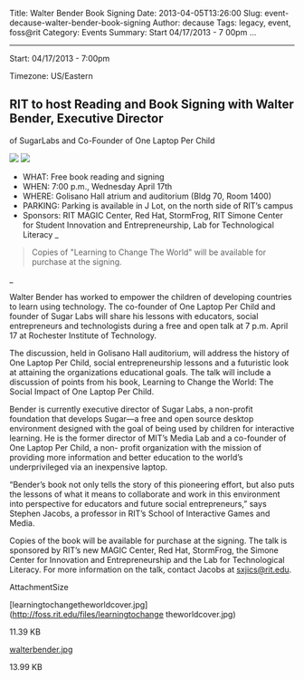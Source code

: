Title: Walter Bender Book Signing
Date: 2013-04-05T13:26:00
Slug: event-decause-walter-bender-book-signing
Author: decause
Tags: legacy, event, foss@rit
Category: Events
Summary: Start  04/17/2013 - 7 00pm ... 

---
Start: 04/17/2013 - 7:00pm

Timezone: US/Eastern

## RIT to host Reading and Book Signing with Walter Bender, Executive Director
of SugarLabs and Co-Founder of One Laptop Per Child

![](http://foss.rit.edu/files/walterbender.jpg)
![](http://foss.rit.edu/files/learningtochangetheworldcover.jpg)

  * WHAT: Free book reading and signing
  * WHEN: 7:00 p.m., Wednesday April 17th
  * WHERE: Golisano Hall atrium and auditorium (Bldg 70, Room 1400)
  * PARKING: Parking is available in J Lot, on the north side of RIT’s campus
  * Sponsors: RIT MAGIC Center, Red Hat, StormFrog, RIT Simone Center for Student Innovation and Entrepreneurship, Lab for Technological Literacy
_

> Copies of "Learning to Change The World" will be available for purchase at
the signing.

_

Walter Bender has worked to empower the children of developing countries to
learn using technology. The co-founder of One Laptop Per Child and founder of
Sugar Labs will share his lessons with educators, social entrepreneurs and
technologists during a free and open talk at 7 p.m. April 17 at Rochester
Institute of Technology.

The discussion, held in Golisano Hall auditorium, will address the history of
One Laptop Per Child, social entrepreneurship lessons and a futuristic look at
attaining the organizations educational goals. The talk will include a
discussion of points from his book, Learning to Change the World: The Social
Impact of One Laptop Per Child.

Bender is currently executive director of Sugar Labs, a non-profit foundation
that develops Sugar—a free and open source desktop environment designed with
the goal of being used by children for interactive learning. He is the former
director of MIT’s Media Lab and a co-founder of One Laptop Per Child, a non-
profit organization with the mission of providing more information and better
education to the world’s underprivileged via an inexpensive laptop.

“Bender’s book not only tells the story of this pioneering effort, but also
puts the lessons of what it means to collaborate and work in this environment
into perspective for educators and future social entrepreneurs,” says Stephen
Jacobs, a professor in RIT’s School of Interactive Games and Media.

Copies of the book will be available for purchase at the signing. The talk is
sponsored by RIT’s new MAGIC Center, Red Hat, StormFrog, the Simone Center for
Innovation and Entrepreneurship and the Lab for Technological Literacy. For
more information on the talk, contact Jacobs at sxjics@rit.edu.

AttachmentSize

[learningtochangetheworldcover.jpg](http://foss.rit.edu/files/learningtochange
theworldcover.jpg)

11.39 KB

[walterbender.jpg](http://foss.rit.edu/files/walterbender.jpg)

13.99 KB

